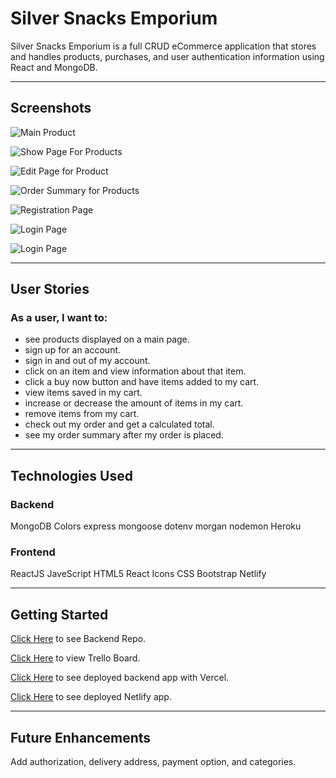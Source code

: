 # Silver Snacks Emporium

Silver Snacks Emporium is a full CRUD eCommerce application that stores and handles products, purchases, and user authentication information using React and MongoDB.

---

## Screenshots

![Main Product](https://imgur.com/cGCB9cp.png)

![Show Page For Products](https://imgur.com/LWctZYu.png)

![Edit Page for Product](https://imgur.com/IzHrIWR.png)

![Order Summary for Products](https://imgur.com/fqywXMz.png)

![Registration Page](https://imgur.com/fMOTerA.png)

![Login Page](https://imgur.com/hqyGIUN.png)

![Login Page](https://imgur.com/fMZXCSF.png)


---

## User Stories

### As a user, I want to:
* see products displayed on a main page.
* sign up for an account.
* sign in and out of my account. 
* click on an item and view information about that item.
* click a buy now button and have items added to my cart. 
* view items saved in my cart.
* increase or decrease the amount of items in my cart.
* remove items from my cart.
* check out my order and get a calculated total. 
* see my order summary after my order is placed.

---

## Technologies Used

### Backend

MongoDB
Colors
express
mongoose
dotenv
morgan
nodemon
Heroku

### Frontend

ReactJS
JaveScript
HTML5
React Icons
CSS
Bootstrap
Netlify

---

## Getting Started

[Click Here](https://github.com/Vanillajaviscript/project-3--backend) to see Backend Repo.

[Click Here](https://trello.com/b/4UDGr6bi/project-3) to view Trello Board.

[Click Here](https://silver-snacks-backend.vercel.app/products) to see deployed backend app with Vercel.

[Click Here](https://magical-valkyrie-0976d2.netlify.app/) to see deployed Netlify app.

---

## Future Enhancements

Add authorization, delivery address, payment option, and categories.
